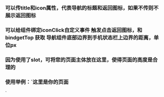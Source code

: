 ### 可以传title和icon属性，代表导航的标题和返回图标，如果不传则不展示返回图标    
### 可以给组件绑定iconClick自定义事件 触发点击返回图标，和bindgetTop 获取 导航组件底部边界到手机状态栏上边界的距离，单位px   
### 因为使用了slot，<navigation>可将您的页面主体放在这里，使得页面的高度是合理的</navigation>   
### 使用举例：`<navigation icon="../../images/back.png" title="demo" bindgetTop="getTop" bindiconClick="iconClick"><view>这里是你的页面</view>
</navigation>`
